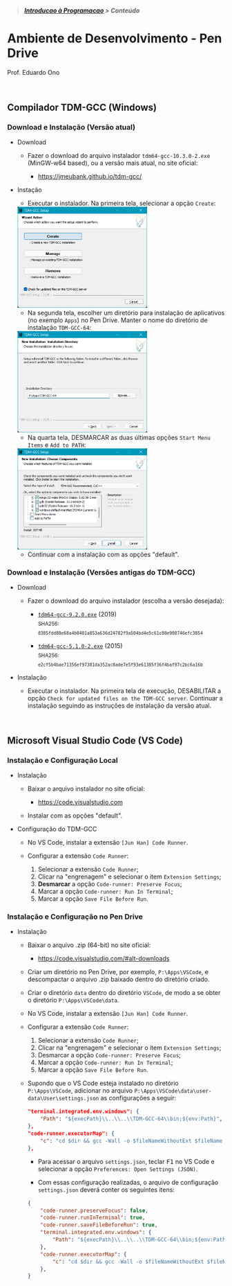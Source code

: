 > <h5><a href="https://github.com/eduardo-ono/Introducao-a-Programacao">Introducao à Programacao</a> > Conteúdo</h5>

# Ambiente de Desenvolvimento - Pen Drive

Prof. Eduardo Ono

<br>

## Compilador TDM-GCC (Windows)

### Download e Instalação (Versão atual)

* Download

  * Fazer o download do arquivo instalador `tdm64-gcc-10.3.0-2.exe` (MinGW-w64 based), ou a versão mais atual, no site oficial:

    * https://jmeubank.github.io/tdm-gcc/

* Instação

  * Executar o instalador. Na primeira tela, selecionar a opção `Create`: 

  <img src="./assets/tdm-gcc-install-pen-drive-01.png" alt="img" width="300">

  * Na segunda tela, escolher um diretório para instalação de aplicativos (no exemplo `Apps`) no Pen Drive. Manter o nome do diretório de instalação `TDM-GCC-64`:

  <img src="./assets/tdm-gcc-install-pen-drive-03.png" alt="img" width="300">

  * Na quarta tela, DESMARCAR as duas últimas opções `Start Menu Items` e `Add to PATH`:

  <img src="./assets/tdm-gcc-install-pen-drive-04.png" alt="img" width="300">

  * Continuar com a instalação com as opções "default".

### Download e Instalação (Versões antigas do TDM-GCC)

* Download

  * Fazer o download do arquivo instalador (escolha a versão desejada):

    * [`tdm64-gcc-9.2.0.exe`](https://github.com/jmeubank/tdm-gcc/releases/download/v9.2.0-tdm64-1/tdm64-gcc-9.2.0.exe) (2019)<br><sub>SHA256: `8385fdd88e68a4b0401a853a636d24782f9a504bd4e5c61c88e900746efc3854`</sub>

    * [`tdm64-gcc-5.1.0-2.exe`](https://app.box.com/s/dujmht3ld9l3a2zb0wt0uvx8afjedoip) (2015)<br><sub>SHA256: `e2cf5b4bae71356ef97381da352ac8ade7e5f93e61385f36f4baf97c2bc6a16b`</sub>

* Instalação

  * Executar o instalador. Na primeira tela de execução, DESABILITAR a opção `Check for updated files on the TDM-GCC server`. Continuar a instalação seguindo as instruções de instalação da versão atual.

<br>

## Microsoft Visual Studio Code (VS Code)

### Instalação e Configuração Local

* Instalação

  * Baixar o arquivo instalador no site oficial:

    * https://code.visualstudio.com

  * Instalar com as opções "default".

* Configuração do TDM-GCC

  * No VS Code, instalar a extensão `[Jun Han] Code Runner`.

  * Configurar a extensão `Code Runner`:

    1. Selecionar a extensão `Code Runner`;
    1. Clicar na "engrenagem" e selecionar o item `Extension Settings`;
    1. __Desmarcar__ a opção `Code-runner: Preserve Focus`;
    1. Marcar a opção `Code-runner: Run In Terminal`;
    1. Marcar a opção `Save File Before Run`.

### Instalação e Configuração no Pen Drive

* Instalação

  * Baixar o arquivo .zip (64-bit) no site oficial:

    * https://code.visualstudio.com/#alt-downloads
  
  * Criar um diretório no Pen Drive, por exemplo, `P:\Apps\VSCode`, e descompactar o arquivo .zip baixado dentro do diretório criado.
  
  * Criar o diretório `data` dentro do diretório `VSCode`, de modo a se obter o diretório `P:\Apps\VSCode\data`.

  * No VS Code, instalar a extensão `[Jun Han] Code Runner`.

  * Configurar a extensão `Code Runner`:

    1. Selecionar a extensão `Code Runner`;
    1. Clicar na "engrenagem" e selecionar o item `Extension Settings`;
    1. Desmarcar a opção `Code-runner: Preserve Focus`;
    1. Marcar a opção `Code-runner: Run In Terminal`;
    1. Marcar a opção `Save File Before Run`.

  * Supondo que o VS Code esteja instalado no diretório `P:\Apps\VSCode`, adicionar no arquivo `P:\Apps\VSCode\data\user-data\User\settings.json` as configurações a seguir:

    ```json
    "terminal.integrated.env.windows": {
        "Path": "${execPath}\\..\\..\\TDM-GCC-64\\bin;${env:Path}",
    },
    "code-runner.executorMap": {
        "c": "cd $dir && gcc -Wall -o $fileNameWithoutExt $fileName && ./$fileNameWithoutExt",
    },
    ```

    * Para acessar o arquivo `settings.json`, teclar <kbd>F1</kbd> no VS Code e selecionar a opção `Preferences: Open Settings (JSON)`.

    * Com essas configuração realizadas, o arquivo de configuração `settings.json` deverá conter os seguintes itens:

    ```json
    {
        "code-runner.preserveFocus": false,
        "code-runner.runInTerminal": true,
        "code-runner.saveFileBeforeRun": true,
        "terminal.integrated.env.windows": {
            "Path": "${execPath}\\..\\..\\TDM-GCC-64\\bin;${env:Path}",
        },
        "code-runner.executorMap": {
            "c": "cd $dir && gcc -Wall -o $fileNameWithoutExt $fileName && ./$fileNameWithoutExt",
        },
    }
    ```

<br>
